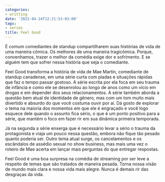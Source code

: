 ```yaml
---
categories:
- writting
date: '2022-04-24T12:21:53-03:00'
tags:
- series
title: Feel Good
---
```


É comum comediantes de standup compartilharem suas histórias de vida de uma maneira cômica. Os melhores de uma maneira tragicômica. Porque, convenhamos, trazer o melhor da comédia exige dor e sofrimento. E se alguém tem que sofrer nessa história que seja o comediante.

Feel Good transforma a história de vida de Mae Martin, comediante de standup canadense, em uma série curta com piadas e situações rápidas que faz o tempo passar gostoso. A série escrita por ela foca em seu trauma de infância e como ele se desenrolou ao longo de anos como um vício em drogas e em depender dos seus relacionamentos. A série também aborda a questão bem atual de identidade de gênero, mas com um tom muito mais divertido e absurdo do que você costuma ouvir por aí. Dá gosto de explorar o tema na maioria dos momentos em que ele é engraçado e você logo esquece dele quando o assunto fica sério, o que é um ponto positivo para a série, que mantém o foco em fazer rir em sua dinâmica primeira temporada.

Já na segunda a série enxerga que é necessário levar a sério o trauma da protagonista e viaja um pouco nessa questão, embora não fique tão pesado quanto poderia ser. Outro tema atual surge, os cancelamentos e os escândalos de assédio sexual no show business, mas mais uma vez o roteiro de Mae acerta em lançar mais perguntas do que entregar respostas.

Feel Good é uma boa surpresa na comédia de streaming por ser leve a respeito de temas que são tratados de maneira pesada. Torna nossa visão de mundo mais clara e nossa vida mais alegre. Nunca é demais rir das desgraças da vida.

